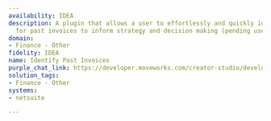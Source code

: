```yaml
---
availability: IDEA
description: A plugin that allows a user to effortlessly and quickly identify links
  for past invoices to inform strategy and decision making (pending user permissions).
domain:
- Finance - Other
fidelity: IDEA
name: Identify Past Invoices
purple_chat_link: https://developer.moveworks.com/creator-studio/developer-tools/purple-chat/?conversation=%7B%22startTimestamp%22%3A%2211%3A43%2BAM%22%2C%22messages%22%3A%5B%7B%22role%22%3A%22user%22%2C%22parts%22%3A%5B%7B%22richText%22%3A%22I+need+to+check+the+last+3+invoices+for+Zoom.%22%7D%5D%7D%2C%7B%22role%22%3A%22assistant%22%2C%22parts%22%3A%5B%7B%22reasoningSteps%22%3A%5B%7B%22status%22%3A%22success%22%2C%22richText%22%3A%22Searches+the+accounting+system+for+the+last+3+invoices+for+Zoom.%22%7D%5D%7D%2C%7B%22richText%22%3A%22Here+are+the+last+3+invoices+for+Zoom%3A%22%7D%2C%7B%22richText%22%3A%22%3Cb%3EInvoice+1%3A+INV-202312%3C%2Fb%3E%3Cbr%3E%3Ca+href%3D%27https%3A%2F%2Finvoices.company.com%2FINV-202312%27%3EDownload+Invoice+INV-202312%3C%2Fa%3E%22%7D%2C%7B%22richText%22%3A%22%3Cb%3EInvoice+2%3A+INV-202311%3C%2Fb%3E%3Cbr%3E%3Ca+href%3D%27https%3A%2F%2Finvoices.company.com%2FINV-202311%27%3EDownload+Invoice+INV-202311%3C%2Fa%3E%22%7D%2C%7B%22richText%22%3A%22%3Cb%3EInvoice+3%3A+INV-202310%3C%2Fb%3E%3Cbr%3E%3Ca+href%3D%27https%3A%2F%2Finvoices.company.com%2FINV-202310%27%3EDownload+Invoice+INV-202310%3C%2Fa%3E%22%7D%5D%7D%2C%7B%22role%22%3A%22user%22%2C%22parts%22%3A%5B%7B%22richText%22%3A%22When+is+the+next+payment+due+for+Zoom%3F%22%7D%5D%7D%2C%7B%22role%22%3A%22assistant%22%2C%22parts%22%3A%5B%7B%22reasoningSteps%22%3A%5B%7B%22status%22%3A%22success%22%2C%22richText%22%3A%22Queries+the+accounting+system+for+the+next+payment+due+date+for+Zoom.%22%7D%5D%7D%2C%7B%22richText%22%3A%22The+next+payment+for+Zoom+is+due+on+May+15%2C+2023.%22%7D%5D%7D%5D%7D
solution_tags:
- Finance - Other
systems:
- netsuite

---
```


